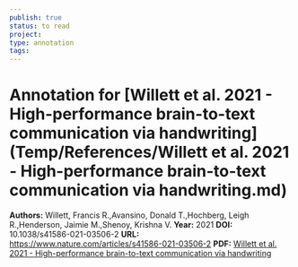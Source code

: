 ```yaml
---
publish: true
status: to read
project:
type: annotation
tags:
---
```

# Annotation for [Willett et al. 2021 - High-performance brain-to-text communication via handwriting](Temp/References/Willett et al. 2021 - High-performance brain-to-text communication via handwriting.md)

**Authors:** Willett, Francis R.,Avansino, Donald T.,Hochberg, Leigh R.,Henderson, Jaimie M.,Shenoy, Krishna V.
**Year:** 2021
**DOI:** 10.1038/s41586-021-03506-2
**URL:** https://www.nature.com/articles/s41586-021-03506-2
**PDF:** [Willett et al. 2021 - High-performance brain-to-text communication via handwriting](Papers/PDFs/Willett%20et%20al.%202021%20-%20High-performance%20brain-to-text%20communication%20via%20handwriting.pdf)
